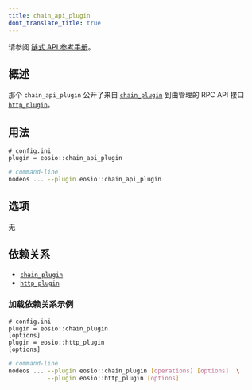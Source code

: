 ```yaml
---
title: chain_api_plugin
dont_translate_title: true
---
```


请参阅 [链式 API 参考手册](https://docs.eosnetwork.com/apis/leap/latest/chain.api/)。

## 概述

那个 `chain_api_plugin` 公开了来自 [`chain_plugin`](../chain_plugin/index.md) 到由管理的 RPC API 接口 [`http_plugin`](../http_plugin/index.md)。

## 用法

```console
# config.ini
plugin = eosio::chain_api_plugin
```
```sh
# command-line
nodeos ... --plugin eosio::chain_api_plugin
```

## 选项

无

## 依赖关系

* [`chain_plugin`](../chain_plugin/index.md)
* [`http_plugin`](../http_plugin/index.md)

### 加载依赖关系示例

```console
# config.ini
plugin = eosio::chain_plugin
[options]
plugin = eosio::http_plugin
[options]
```
```sh
# command-line
nodeos ... --plugin eosio::chain_plugin [operations] [options]  \
           --plugin eosio::http_plugin [options]
```
